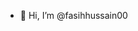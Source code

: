 - 👋 Hi, I’m @fasihhussain00

<!---
fasihhussain00/fasihhussain00 is a ✨ special ✨ repository because its `README.md` (this file) appears on your GitHub profile.
You can click the Preview link to take a look at your changes.
--->
